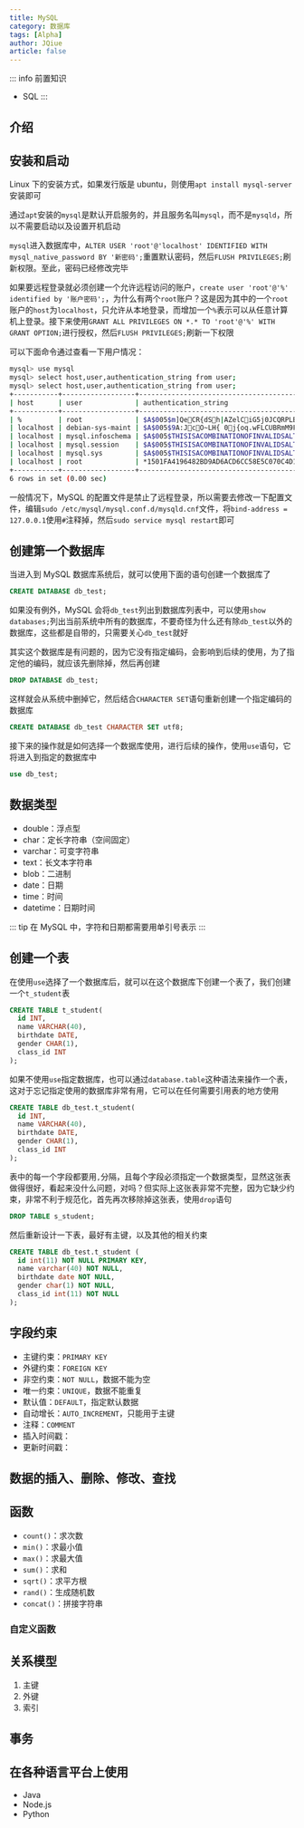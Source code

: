 ```yaml
---
title: MySQL 
category: 数据库
tags: [Alpha]
author: JQiue
article: false
---
```


::: info 前置知识

+ SQL
:::

## 介绍

## 安装和启动

Linux 下的安装方式，如果发行版是 ubuntu，则使用`apt install mysql-server`安装即可

通过`apt`安装的`mysql`是默认开启服务的，并且服务名叫`mysql`，而不是`mysqld`，所以不需要启动以及设置开机启动

`mysql`进入数据库中，`ALTER USER 'root'@'localhost' IDENTIFIED WITH mysql_native_password BY '新密码';`重置默认密码，然后`FLUSH PRIVILEGES;`刷新权限。至此，密码已经修改完毕

如果要远程登录就必须创建一个允许远程访问的账户，`create user 'root'@'%' identified by '账户密码';`，为什么有两个`root`账户？这是因为其中的一个`root`账户的`host`为`localhost`，只允许从本地登录，而增加一个`%`表示可以从任意计算机上登录。接下来使用`GRANT ALL PRIVILEGES ON *.* TO 'root'@'%' WITH GRANT OPTION;`进行授权，然后`FLUSH PRIVILEGES;`刷新一下权限

可以下面命令通过查看一下用户情况：

```sh
mysql> use mysql
mysql> select host,user,authentication_string from user;
mysql> select host,user,authentication_string from user;
+-----------+------------------+------------------------------------------------------------------------+
| host      | user             | authentication_string                                                  |
+-----------+------------------+------------------------------------------------------------------------+
| %         | root             | $A$005$m]QeCR{dSh|AZelCiG5j0JCQRPLB8kEnL/L3c8XbgfCUqOzrwvUnXT6ZWdw8 |
| localhost | debian-sys-maint | $A$005$9A:JcO~LH{ 0j{oq.wFLCUBRmM9FUuOzSmqQHa1Pqw0JGw9l7HzqpaBNo3 |
| localhost | mysql.infoschema | $A$005$THISISACOMBINATIONOFINVALIDSALTANDPASSWORDTHATMUSTNEVERBRBEUSED |
| localhost | mysql.session    | $A$005$THISISACOMBINATIONOFINVALIDSALTANDPASSWORDTHATMUSTNEVERBRBEUSED |
| localhost | mysql.sys        | $A$005$THISISACOMBINATIONOFINVALIDSALTANDPASSWORDTHATMUSTNEVERBRBEUSED |
| localhost | root             | *1501FA4196482BD9AD6ACD6CC58E5C070C4D1DD5                              |
+-----------+------------------+------------------------------------------------------------------------+
6 rows in set (0.00 sec)
```

一般情况下，MySQL 的配置文件是禁止了远程登录，所以需要去修改一下配置文件，编辑`sudo /etc/mysql/mysql.conf.d/mysqld.cnf`文件，将`bind-address = 127.0.0.1`使用`#`注释掉，然后`sudo service mysql restart`即可

## 创建第一个数据库

当进入到 MySQL 数据库系统后，就可以使用下面的语句创建一个数据库了

```sql
CREATE DATABASE db_test;
```

如果没有例外，MySQL 会将`db_test`列出到数据库列表中，可以使用`show databases;`列出当前系统中所有的数据库，不要奇怪为什么还有除`db_test`以外的数据库，这些都是自带的，只需要关心`db_test`就好

其实这个数据库是有问题的，因为它没有指定编码，会影响到后续的使用，为了指定他的编码，就应该先删除掉，然后再创建

```sql
DROP DATABASE db_test;
```

这样就会从系统中删掉它，然后结合`CHARACTER SET`语句重新创建一个指定编码的数据库

```sql
CREATE DATABASE db_test CHARACTER SET utf8;
```

接下来的操作就是如何选择一个数据库使用，进行后续的操作，使用`use`语句，它将进入到指定的数据库中

```sql
use db_test;
```

## 数据类型

+ double：浮点型
+ char：定长字符串（空间固定）
+ varchar：可变字符串
+ text：长文本字符串
+ blob：二进制
+ date：日期
+ time：时间
+ datetime：日期时间

::: tip
在 MySQL 中，字符和日期都需要用单引号表示
:::

## 创建一个表

在使用`use`选择了一个数据库后，就可以在这个数据库下创建一个表了，我们创建一个`t_student`表

```sql
CREATE TABLE t_student( 
  id INT, 
  name VARCHAR(40), 
  birthdate DATE, 
  gender CHAR(1), 
  class_id INT
);
```

如果不使用`use`指定数据库，也可以通过`database.table`这种语法来操作一个表，这对于忘记指定使用的数据库非常有用，它可以在任何需要引用表的地方使用

```sql
CREATE TABLE db_test.t_student( 
  id INT, 
  name VARCHAR(40), 
  birthdate DATE, 
  gender CHAR(1), 
  class_id INT
);
```

表中的每一个字段都要用`,`分隔，且每个字段必须指定一个数据类型，显然这张表做得很好，看起来没什么问题，对吗？但实际上这张表非常不完整，因为它缺少约束，非常不利于规范化，首先再次移除掉这张表，使用`drop`语句

```sql
DROP TABLE s_student;
```

然后重新设计一下表，最好有主键，以及其他的相关约束

```sql
CREATE TABLE db_test.t_student (
  id int(11) NOT NULL PRIMARY KEY,
  name varchar(40) NOT NULL,
  birthdate date NOT NULL,
  gender char(1) NOT NULL,
  class_id int(11) NOT NULL
);
```

## 字段约束

+ 主键约束：`PRIMARY KEY`
+ 外键约束：`FOREIGN KEY`
+ 非空约束：`NOT NULL`，数据不能为空
+ 唯一约束：`UNIQUE`，数据不能重复
+ 默认值：`DEFAULT`，指定默认数据
+ 自动增长：`AUTO_INCREMENT`，只能用于主键
+ 注释：`COMMENT`
+ 插入时间戳：
+ 更新时间戳：

## 数据的插入、删除、修改、查找

## 函数

+ `count()`：求次数
+ `min()`：求最小值
+ `max()`：求最大值
+ `sum()`：求和
+ `sqrt()`：求平方根
+ `rand()`：生成随机数
+ `concat()`：拼接字符串

### 自定义函数

## 关系模型

1. 主键
2. 外键
3. 索引

## 事务

## 在各种语言平台上使用

+ Java
+ Node.js
+ Python
